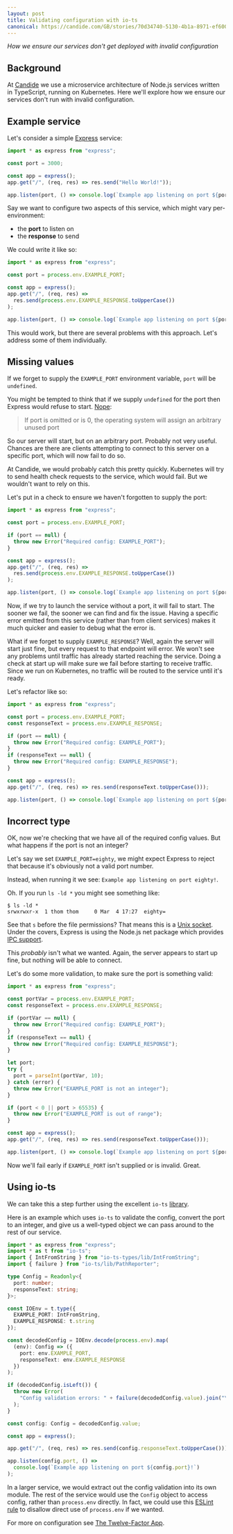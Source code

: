 ```yaml
---
layout: post
title: Validating configuration with io-ts
canonical: https://candide.com/GB/stories/70d34740-5130-4b1a-8971-ef60082036ba
---
```


*How we ensure our services don't get deployed with invalid configuration*

## Background

At [Candide](https://candide.com) we use a microservice architecture of Node.js services written in TypeScript, running on Kubernetes. Here we'll explore how we ensure our services don't run with invalid configuration.

## Example service

Let's consider a simple [Express](https://expressjs.com/en/starter/hello-world.html) service:

```typescript
import * as express from "express";

const port = 3000;

const app = express();
app.get("/", (req, res) => res.send("Hello World!"));

app.listen(port, () => console.log(`Example app listening on port ${port}!`));
```

Say we want to configure two aspects of this service, which might vary per-environment:

- the **port** to listen on
- the **response** to send

We could write it like so:

```typescript
import * as express from "express";

const port = process.env.EXAMPLE_PORT;

const app = express();
app.get("/", (req, res) =>
  res.send(process.env.EXAMPLE_RESPONSE.toUpperCase())
);

app.listen(port, () => console.log(`Example app listening on port ${port}!`));
```

This would work, but there are several problems with this approach. Let's address some of them individually.

## Missing values

If we forget to supply the `EXAMPLE_PORT` environment variable, `port` will be `undefined`.

You might be tempted to think that if we supply `undefined` for the port then Express would refuse to start. [Nope](https://expressjs.com/en/4x/api.html#app.listen):

>If port is omitted or is 0, the operating system will assign an arbitrary unused port

So our server will start, but on an arbitrary port. Probably not very useful. Chances are there are clients attempting to connect to this server on a specific port, which will now fail to do so.

At Candide, we would probably catch this pretty quickly. Kubernetes will try to send health check requests to the service, which would fail. But we wouldn't want to rely on this.

Let's put in a check to ensure we haven't forgotten to supply the port:

```typescript
import * as express from "express";

const port = process.env.EXAMPLE_PORT;

if (port == null) {
  throw new Error("Required config: EXAMPLE_PORT");
}

const app = express();
app.get("/", (req, res) =>
  res.send(process.env.EXAMPLE_RESPONSE.toUpperCase())
);

app.listen(port, () => console.log(`Example app listening on port ${port}!`));
```

Now, if we try to launch the service without a port, it will fail to start. The sooner we fail, the sooner we can find and fix the issue. Having a specific error emitted from this service (rather than from client services) makes it much quicker and easier to debug what the error is.

What if we forget to supply `EXAMPLE_RESPONSE`? Well, again the server will start just fine, but every request to that endpoint will error. We won't see any problems until traffic has already started reaching the service. Doing a check at start up will make sure we fail before starting to receive traffic. Since we run on Kubernetes, no traffic will be routed to the service until it's ready.

Let's refactor like so:

```typescript
import * as express from "express";

const port = process.env.EXAMPLE_PORT;
const responseText = process.env.EXAMPLE_RESPONSE;

if (port == null) {
  throw new Error("Required config: EXAMPLE_PORT");
}
if (responseText == null) {
  throw new Error("Required config: EXAMPLE_RESPONSE");
}

const app = express();
app.get("/", (req, res) => res.send(responseText.toUpperCase()));

app.listen(port, () => console.log(`Example app listening on port ${port}!`));
```

## Incorrect type

OK, now we're checking that we have all of the required config values. But what happens if the port is not an integer?

Let's say we set `EXAMPLE_PORT=eighty`, we might expect Express to reject that because it's obviously not a valid port number.

Instead, when running it we see: `Example app listening on port eighty!`.

Oh.
If you run `ls -ld *` you might see something like:

```
$ ls -ld *
srwxrwxr-x  1 thom thom     0 Mar  4 17:27  eighty=
```

See that `s` before the file permissions? That means this is a [Unix socket](https://en.wikipedia.org/wiki/Unix_file_types#Socket). Under the covers, Express is using the Node.js net package which provides [IPC support](https://nodejs.org/api/net.html#net_ipc_support).

This _probably_ isn't what we wanted. Again, the server appears to start up fine, but nothing will be able to connect.

Let's do some more validation, to make sure the port is something valid:

```typescript
import * as express from "express";

const portVar = process.env.EXAMPLE_PORT;
const responseText = process.env.EXAMPLE_RESPONSE;

if (portVar == null) {
  throw new Error("Required config: EXAMPLE_PORT");
}
if (responseText == null) {
  throw new Error("Required config: EXAMPLE_RESPONSE");
}

let port;
try {
  port = parseInt(portVar, 10);
} catch (error) {
  throw new Error("EXAMPLE_PORT is not an integer");
}

if (port < 0 || port > 65535) {
  throw new Error("EXAMPLE_PORT is out of range");
}

const app = express();
app.get("/", (req, res) => res.send(responseText.toUpperCase()));

app.listen(port, () => console.log(`Example app listening on port ${port}!`));
```

Now we'll fail early if `EXAMPLE_PORT` isn't supplied or is invalid. Great.

## Using io-ts

We can take this a step further using the excellent `io-ts` [library](https://github.com/gcanti/io-ts).

Here is an example which uses `io-ts` to validate the config, convert the port to an integer, and give us a well-typed object we can pass around to the rest of our service.

```typescript
import * as express from "express";
import * as t from "io-ts";
import { IntFromString } from "io-ts-types/lib/IntFromString";
import { failure } from "io-ts/lib/PathReporter";

type Config = Readonly<{
  port: number;
  responseText: string;
}>;

const IOEnv = t.type({
  EXAMPLE_PORT: IntFromString,
  EXAMPLE_RESPONSE: t.string
});

const decodedConfig = IOEnv.decode(process.env).map(
  (env): Config => ({
    port: env.EXAMPLE_PORT,
    responseText: env.EXAMPLE_RESPONSE
  })
);

if (decodedConfig.isLeft()) {
  throw new Error(
    "Config validation errors: " + failure(decodedConfig.value).join("\n")
  );
}

const config: Config = decodedConfig.value;

const app = express();

app.get("/", (req, res) => res.send(config.responseText.toUpperCase()));

app.listen(config.port, () =>
  console.log(`Example app listening on port ${config.port}!`)
);
```

In a larger service, we would extract out the config validation into its own module. The rest of the service would use the `Config` object to access config, rather than `process.env` directly. In fact, we could use this [ESLint rule](https://eslint.org/docs/rules/no-process-env) to disallow direct use of `process.env` if we wanted.

For more on configuration see [The Twelve-Factor App](https://12factor.net/config).
